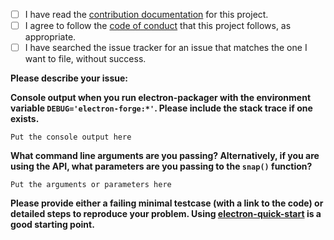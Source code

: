 <!--
Thanks for filing an issue!
If you have questions about usage, see <https://github.com/electron-userland/electron-installer-snap/blob/master/SUPPORT.md>.
Please check off all of the steps as they are completed by replacing [ ] with [x].
-->

* [ ] I have read the [contribution documentation](https://github.com/electron-userland/electron-installer-snap/blob/master/CONTRIBUTING.md) for this project.
* [ ] I agree to follow the [code of conduct](https://github.com/electron/electron/blob/master/CODE_OF_CONDUCT.md) that this project follows, as appropriate.
* [ ] I have searched the issue tracker for an issue that matches the one I want to file, without success.

**Please describe your issue:**


<!-- For bugs and questions, please answer these questions to the best of your ability. -->

**Console output when you run electron-packager with the environment variable `DEBUG='electron-forge:*'`. Please include the stack trace if one exists.**

```
Put the console output here
```

**What command line arguments are you passing? Alternatively, if you are using the API, what
parameters are you passing to the `snap()` function?**

```
Put the arguments or parameters here
```

**Please provide either a failing minimal testcase (with a link to the code) or detailed steps to
reproduce your problem. Using [electron-quick-start](https://github.com/electron/electron-quick-start)
is a good starting point.**


